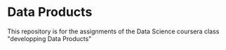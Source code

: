 # Data Products

This repository is for the assignments of the Data Science coursera class "developping Data Products"

